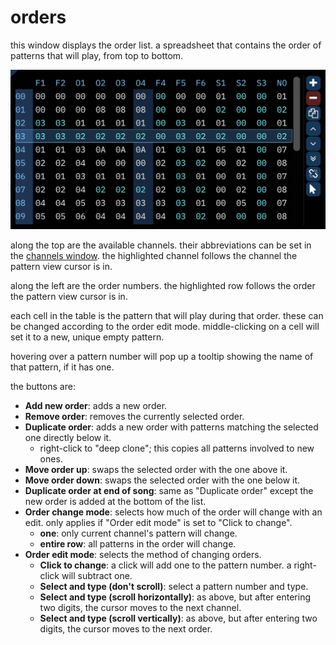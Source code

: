 # orders

this window displays the order list. a spreadsheet that contains the order of patterns that will play, from top to bottom.

![order list](order-list.png)

along the top are the available channels. their abbreviations can be set in the [channels window](../8-advanced/channels.md). the highlighted channel follows the channel the pattern view cursor is in.

along the left are the order numbers. the highlighted row follows the order the pattern view cursor is in.

each cell in the table is the pattern that will play during that order. these can be changed according to the order edit mode.
middle-clicking on a cell will set it to a new, unique empty pattern.

hovering over a pattern number will pop up a tooltip showing the name of that pattern, if it has one.

the buttons are:
- **Add new order**: adds a new order.
- **Remove order**: removes the currently selected order.
- **Duplicate order**: adds a new order with patterns matching the selected one directly below it.
  - right-click to "deep clone"; this copies all patterns involved to new ones.
- **Move order up**: swaps the selected order with the one above it.
- **Move order down**: swaps the selected order with the one below it.
- **Duplicate order at end of song**: same as "Duplicate order" except the new order is added at the bottom of the list.
- **Order change mode**: selects how much of the order will change with an edit. only applies if "Order edit mode" is set to "Click to change".
  - **one**: only current channel's pattern will change.
  - **entire row**: all patterns in the order will change.
- **Order edit mode**: selects the method of changing orders.
  - **Click to change**: a click will add one to the pattern number. a right-click will subtract one.
  - **Select and type (don't scroll)**: select a pattern number and type.
  - **Select and type (scroll horizontally)**: as above, but after entering two digits, the cursor moves to the next channel.
  - **Select and type (scroll vertically)**: as above, but after entering two digits, the cursor moves to the next order.
